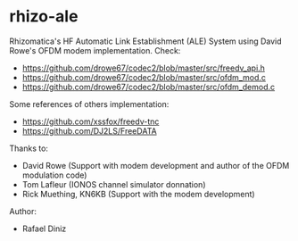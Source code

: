 # rhizo-ale

Rhizomatica's HF Automatic Link Establishment (ALE) System using David Rowe's OFDM modem implementation. Check:

- https://github.com/drowe67/codec2/blob/master/src/freedv_api.h
- https://github.com/drowe67/codec2/blob/master/src/ofdm_mod.c
- https://github.com/drowe67/codec2/blob/master/src/ofdm_demod.c

Some references of others implementation:

- https://github.com/xssfox/freedv-tnc
- https://github.com/DJ2LS/FreeDATA

Thanks to:

- David Rowe (Support with modem development and author of the OFDM modulation code) 
- Tom Lafleur (IONOS channel simulator donnation)
- Rick Muething, KN6KB (Support with the modem development)

Author:

- Rafael Diniz
